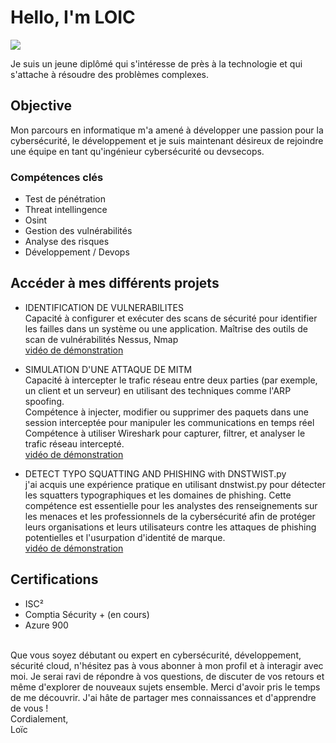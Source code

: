 
# Hello, I'm LOIC
<a href="https://www.linkedin.com/in/loic-nkamwa2/"><img src="https://img.shields.io/badge/-LinkedIn-0072b1?&style=for-the-badge&logo=linkedin&logoColor=white" /></a>

Je suis un jeune diplômé qui s'intéresse de près à la technologie et qui s'attache à résoudre des problèmes complexes.

## Objective

Mon parcours en informatique m'a amené à développer une passion pour la cybersécurité, le développement et je suis maintenant désireux de  rejoindre une équipe  en tant qu'ingénieur cybersécurité ou devsecops. 


### Compétences clés
- Test de pénétration
- Threat intellingence
- Osint
- Gestion des vulnérabilités
- Analyse des risques
- Développement / Devops


## Accéder à mes différents projets

- IDENTIFICATION DE VULNERABILITES
<br> Capacité à configurer et exécuter des scans de sécurité pour identifier les failles dans un système ou une application.
Maîtrise des outils de scan de vulnérabilités Nessus, Nmap
<br> <a href="https://youtu.be/9GZXbefof28">vidéo de démonstration</a>

- SIMULATION D'UNE ATTAQUE DE MITM
 <br> Capacité à intercepter le trafic réseau entre deux parties (par exemple, un client et un serveur) en utilisant des techniques comme l'ARP spoofing.
 <br> Compétence à injecter, modifier ou supprimer des paquets dans une session interceptée pour manipuler les communications en temps réel
 <br> Compétence à utiliser Wireshark pour capturer, filtrer, et analyser le trafic réseau intercepté.
<br> <a href="https://youtu.be/aD-NSMzq5PU">vidéo de démonstration</a>

- DETECT TYPO SQUATTING AND PHISHING with DNSTWIST.py
  <br> j'ai acquis une expérience pratique en utilisant dnstwist.py pour détecter les squatters typographiques et les domaines de phishing. Cette compétence est essentielle pour les analystes des renseignements sur les menaces et les professionnels de la cybersécurité afin de protéger leurs organisations et leurs utilisateurs contre les attaques de phishing potentielles et l'usurpation d'identité de marque.
  <br> <a href="https://youtu.be/lfj156Xy7II"> vidéo de démonstration </a>



## Certifications
- ISC²
- Comptia Sécurity + (en cours)
- Azure 900




<br> Que vous soyez débutant ou expert en cybersécurité, développement, sécurité cloud, n'hésitez pas à vous abonner à mon profil et à interagir avec moi. Je serai ravi de répondre à vos questions, de discuter de vos retours et même d'explorer de nouveaux sujets ensemble.
Merci d'avoir pris le temps de me découvrir. J'ai hâte de partager mes connaissances et d'apprendre de vous !
<br> Cordialement,
<br>Loïc
